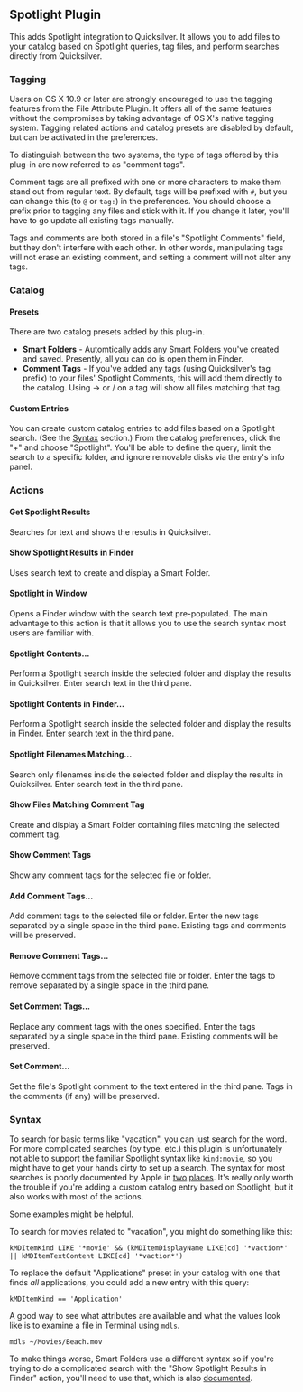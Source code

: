 ## Spotlight Plugin ##

This adds Spotlight integration to Quicksilver. It allows you to add files to your catalog based on Spotlight queries, tag files, and perform searches directly from Quicksilver.

### Tagging ###

Users on OS X 10.9 or later are strongly encouraged to use the tagging features from the File Attribute Plugin. It offers all of the same features without the compromises by taking advantage of OS X's native tagging system. Tagging related actions and catalog presets are disabled by default, but can be activated in the preferences.

To distinguish between the two systems, the type of tags offered by this plug-in are now referred to as "comment tags".

Comment tags are all prefixed with one or more characters to make them stand out from regular text. By default, tags will be prefixed with `#`, but you can change this (to `@` or `tag:`) in the preferences. You should choose a prefix prior to tagging any files and stick with it. If you change it later, you'll have to go update all existing tags manually.

Tags and comments are both stored in a file's "Spotlight Comments" field, but they don't interfere with each other. In other words, manipulating tags will not erase an existing comment, and setting a comment will not alter any tags.

### Catalog ###

#### Presets ####

There are two catalog presets added by this plug-in.

 * **Smart Folders** - Automtically adds any Smart Folders you've created and saved. Presently, all you can do is open them in Finder.
 * **Comment Tags** - If you've added any tags (using Quicksilver's tag prefix) to your files' Spotlight Comments, this will add them directly to the catalog. Using → or / on a tag will show all files matching that tag.

#### Custom Entries ####

You can create custom catalog entries to add files based on a Spotlight search. (See the [Syntax](#syntax) section.) From the catalog preferences, click the "+" and choose "Spotlight". You'll be able to define the query, limit the search to a specific folder, and ignore removable disks via the entry's info panel.

### Actions ###

#### Get Spotlight Results ####

Searches for text and shows the results in Quicksilver.

#### Show Spotlight Results in Finder ####

Uses search text to create and display a Smart Folder.

#### Spotlight in Window ####

Opens a Finder window with the search text pre-populated. The main advantage to this action is that it allows you to use the search syntax most users are familiar with.

#### Spotlight Contents… ####

Perform a Spotlight search inside the selected folder and display the results in Quicksilver. Enter search text in the third pane.

#### Spotlight Contents in Finder… ####

Perform a Spotlight search inside the selected folder and display the results in Finder. Enter search text in the third pane.

#### Spotlight Filenames Matching… ####

Search only filenames inside the selected folder and display the results in Quicksilver. Enter search text in the third pane.

#### Show Files Matching Comment Tag ####

Create and display a Smart Folder containing files matching the selected comment tag.

#### Show Comment Tags ####

Show any comment tags for the selected file or folder.

#### Add Comment Tags… ####

Add comment tags to the selected file or folder. Enter the new tags separated by a single space in the third pane. Existing tags and comments will be preserved.

#### Remove Comment Tags… ####

Remove comment tags from the selected file or folder. Enter the tags to remove separated by a single space in the third pane.

#### Set Comment Tags… ####

Replace any comment tags with the ones specified. Enter the tags separated by a single space in the third pane. Existing comments will be preserved.

#### Set Comment… ####

Set the file's Spotlight comment to the text entered in the third pane. Tags in the comments (if any) will be preserved.

### Syntax ###

To search for basic terms like "vacation", you can just search for the word. For more complicated searches (by type, etc.) this plugin is unfortunately not able to support the familiar Spotlight syntax like `kind:movie`, so you might have to get your hands dirty to set up a search. The syntax for most searches is poorly documented by Apple in [two][mdqsyntax] [places][nspsyntax]. It's really only worth the trouble if you're adding a custom catalog entry based on Spotlight, but it also works with most of the actions.

Some examples might be helpful.

To search for movies related to "vacation", you might do something like this:

    kMDItemKind LIKE '*movie' && (kMDItemDisplayName LIKE[cd] '*vaction*' || kMDItemTextContent LIKE[cd] '*vaction*')

To replace the default "Applications" preset in your catalog with one that finds *all* applications, you could add a new entry with this query:

    kMDItemKind == 'Application'

A good way to see what attributes are available and what the values look like is to examine a file in Terminal using `mdls`.

    mdls ~/Movies/Beach.mov

To make things worse, Smart Folders use a different syntax so if you're trying to do a complicated search with the "Show Spotlight Results in Finder" action, you'll need to use that, which is also [documented][slqsyntax].

[mdqsyntax]: https://developer.apple.com/library/mac/#documentation/Carbon/Conceptual/SpotlightQuery/Concepts/QueryFormat.html#//apple_ref/doc/uid/TP40001849-CJBEJBHH
[nspsyntax]: https://developer.apple.com/library/mac/#documentation/Cocoa/Conceptual/Predicates/Articles/pSyntax.html#//apple_ref/doc/uid/TP40001795-SW1
[slqsyntax]: https://developer.apple.com/library/mac/#documentation/Carbon/Conceptual/SpotlightQuery/Concepts/QueryFormat.html#//apple_ref/doc/uid/TP40001849
